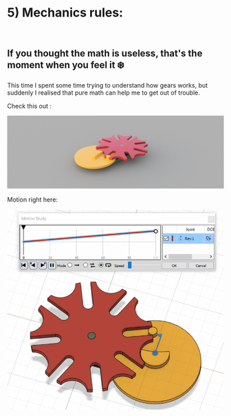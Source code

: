 # 5) Mechanics rules:
<br>

## If you thought the math is useless, that's the moment when you feel it :snowflake:

This time I spent some time trying to understand how gears works, but suddenly I realised that pure math can help me to get out of trouble.

Check this out :

![roller](images/Roller.png)

Motion right here:

![move](images/motion.gif)
